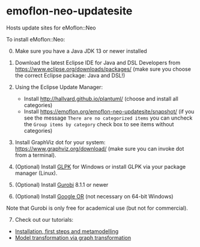 # emoflon-neo-updatesite
Hosts update sites for eMoflon::Neo

To install eMoflon::Neo:

0. Make sure you have a Java JDK 13 or newer installed
1. Download the latest Eclipse IDE for Java and DSL Developers from https://www.eclipse.org/downloads/packages/ (make sure you choose the correct Eclipse package: Java and DSL!)

2. Using the Eclipse Update Manager:
    - Install  http://hallvard.github.io/plantuml/ (choose and install all categories)
    - Install  https://emoflon.org/emoflon-neo-updatesite/snapshot/ (if you see the message `There are no categorized items` you can uncheck the `Group items by category` check box to see items without categories)

3. Install GraphViz dot for your system:  https://www.graphviz.org/download/  (make sure you can invoke dot from a terminal).
4. (Optional) Install [GLPK](https://sourceforge.net/projects/winglpk/) for Windows or install GLPK via your package manager (Linux).
5. (Optional) Install [Gurobi](http://www.gurobi.com/downloads/gurobi-optimizer) 8.1.1 or newer 
6. (Optional) Install [Google OR](https://developers.google.com/optimization/introduction/installing/binary) (not necessary on 64-bit Windows)

Note that Gurobi is only free for academical use (but not for commercial).

7. Check out our tutorials:
  - [Installation, first steps and metamodelling](https://paper.dropbox.com/doc/Meta-Modelling-with-eNeo--BqO7ztnUG6wrUzfspsBpcmPPAQ-jKeVQDlC2BAdD0TDQuF0I)
  - [Model transformation via graph transformation](https://paper.dropbox.com/doc/Model-Transformation-via-Graph-Transformation-with-eNeo--BqMX~b4j2ouU1bSrSEawmCkEAQ-z2dkcPjjgz5nQem9CXR5m)

